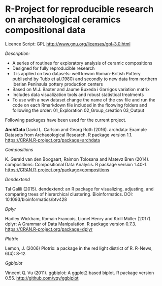 
# R-Project for reproducible research on archaeological ceramics compositional data                
 Licence Script: GPL 
 http://www.gnu.org/licenses/gpl-3.0.html
 
_Description:_

* A series of routines for exploratory analysis of ceramic compositions 
* Designed for fully reproducible research
* It is applied on two datasets: well knwon Roman-British Pottery publisehd by Tubb et al.(1980) and secondly to new data from northern Iberian Peninsula pottery production centers
* Based on M.J. Baxter and Jaume Buxeda i Garrigos variation matrix
* Includes data visualization tools and robust statistical treatments
* To use with a new dataset change the name of the csv file and run the code on each Rmarkdown file            included in the floowing folders and following the order:
           01_Exploration
           02_Group_creation
           03_Output

Following packages have been used for the current project. 

__ArchData__
  David L. Carlson and Georg Roth (2016). archdata: Example Datasets from Archaeological
  Research. R package version 1.1. https://CRAN.R-project.org/package=archdata

*Compositions* 

 K. Gerald van den Boogaart, Raimon Tolosana and Matevz Bren (2014). compositions:
  Compositional Data Analysis. R package version 1.40-1.
  https://CRAN.R-project.org/package=compositions
  
*Dendextend*

  Tal Galili (2015). dendextend: an R package for visualizing, adjusting, and comparing
  trees of hierarchical clustering. Bioinformatics. DOI: 10.1093/bioinformatics/btv428

*Dplyr*

  Hadley Wickham, Romain Francois, Lionel Henry and Kirill Müller (2017). dplyr: A Grammar
  of Data Manipulation. R package version 0.7.3. https://CRAN.R-project.org/package=dplyr

*Plotrix*

  Lemon, J. (2006) Plotrix: a package in the red light district of R. R-News, 6(4): 8-12.

*Ggbiplot*

  Vincent Q. Vu (2011). ggbiplot: A ggplot2 based biplot. R package version 0.55.
  http://github.com/vqv/ggbiplot
